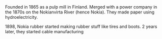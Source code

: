 Founded in 1865 as a pulp mill in Finland. Merged with a power company in the 1870s on the Nokianvirta River (hence Nokia). They made paper using hydroelectricity.

1898, Nokia rubber started making rubber stuff like tires and boots. 2 years later, they started cable manufacturing